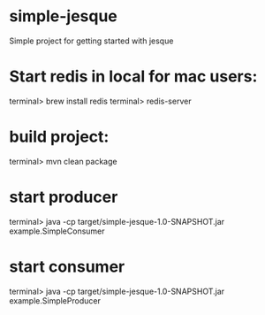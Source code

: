 # simple-jesque

Simple project for getting started with jesque

# Start redis in local for mac users:
terminal> brew install redis
terminal> redis-server

# build project:
terminal> mvn clean package

# start producer
terminal> java -cp target/simple-jesque-1.0-SNAPSHOT.jar example.SimpleConsumer

# start consumer
terminal> java -cp target/simple-jesque-1.0-SNAPSHOT.jar example.SimpleProducer
